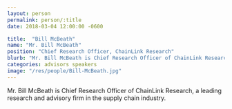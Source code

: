 ```yaml
---
layout: person
permalink: person/:title
date: 2018-03-04 12:00:00 -0600

title:  "Bill McBeath"
name: "Mr. Bill McBeath"
position: "Chief Research Officer, ChainLink Research"
blurb: "Mr. Bill McBeath is Chief Research Officer of ChainLink Research, a leading research and advisory firm in the supply chain industry."
categories: advisors speakers
image: "/res/people/Bill-McBeath.jpg"
---
```


Mr. Bill McBeath is Chief Research Officer of ChainLink Research, a leading research and advisory firm in the supply chain industry.